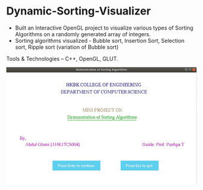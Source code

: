 # Dynamic-Sorting-Visualizer
* Built an Interactive OpenGL project to visualize various types of Sorting Algorithms on a randomly generated array of integers.
* Sorting algorithms visualized - Bubble sort, Insertion Sort, Selection sort, Ripple sort (variation of Bubble sort)

Tools & Technologies – C++, OpenGL, GLUT.

![landing page](./snapshots/landing_page.jpeg)
